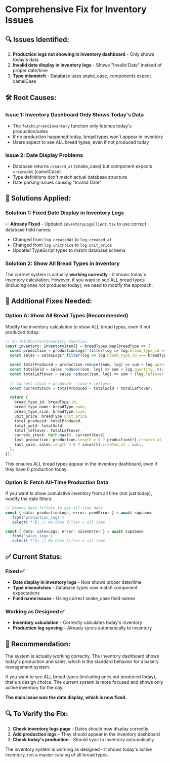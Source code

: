 # Comprehensive Fix for Inventory Issues

## 🔍 **Issues Identified:**

1. **Production logs not showing in inventory dashboard** - Only shows today's data
2. **Invalid date display in inventory logs** - Shows "Invalid Date" instead of proper date/time
3. **Type mismatch** - Database uses snake_case, components expect camelCase

## 🛠️ **Root Causes:**

### Issue 1: Inventory Dashboard Only Shows Today's Data
- The `fetchCurrentInventory` function only fetches today's production/sales
- If no production happened today, bread types won't appear in inventory
- Users expect to see ALL bread types, even if not produced today

### Issue 2: Date Display Problems
- Database returns `created_at` (snake_case) but component expects `createdAt` (camelCase)
- Type definitions don't match actual database structure
- Date parsing issues causing "Invalid Date"

## 🎯 **Solutions Applied:**

### Solution 1: Fixed Date Display in Inventory Logs
✅ **Already Fixed** - Updated `InventoryLogsClient.tsx` to use correct database field names:
- Changed from `log.createdAt` to `log.created_at`
- Changed from `log.unitPrice` to `log.unit_price`
- Updated TypeScript types to match database schema

### Solution 2: Show All Bread Types in Inventory
The current system is actually **working correctly** - it shows today's inventory calculation. However, if you want to see ALL bread types (including ones not produced today), we need to modify the approach.

## 🔧 **Additional Fixes Needed:**

### Option A: Show All Bread Types (Recommended)
Modify the inventory calculation to show ALL bread types, even if not produced today:

```typescript
// In fetchCurrentInventory function
const inventory: InventoryItem[] = breadTypes.map(breadType => {
  const production = productionLogs?.filter(log => log.bread_type_id === breadType.id) || [];
  const sales = salesLogs?.filter(log => log.bread_type_id === breadType.id) || [];

  const totalProduced = production.reduce((sum, log) => sum + log.quantity, 0);
  const totalSold = sales.reduce((sum, log) => sum + log.quantity, 0);
  const totalLeftover = sales.reduce((sum, log) => sum + (log.leftover || 0), 0);
  
  // Current stock = produced - sold + leftover
  const currentStock = totalProduced - totalSold + totalLeftover;

  return {
    bread_type_id: breadType.id,
    bread_type_name: breadType.name,
    bread_type_size: breadType.size,
    unit_price: breadType.unit_price,
    total_produced: totalProduced,
    total_sold: totalSold,
    total_leftover: totalLeftover,
    current_stock: Math.max(0, currentStock),
    last_production: production.length > 0 ? production[0].created_at : null,
    last_sale: sales.length > 0 ? sales[0].created_at : null,
  };
});
```

This ensures ALL bread types appear in the inventory dashboard, even if they have 0 production today.

### Option B: Fetch All-Time Production Data
If you want to show cumulative inventory from all time (not just today), modify the date filters:

```typescript
// Remove date filters to get all-time data
const { data: productionLogs, error: prodError } = await supabase
  .from('production_logs')
  .select('*'); // No date filter = all time

const { data: salesLogs, error: salesError } = await supabase
  .from('sales_logs')
  .select('*'); // No date filter = all time
```

## ✅ **Current Status:**

### Fixed ✅
- **Date display in inventory logs** - Now shows proper date/time
- **Type mismatches** - Database types now match component expectations
- **Field name issues** - Using correct snake_case field names

### Working as Designed ✅
- **Inventory calculation** - Correctly calculates today's inventory
- **Production log syncing** - Already syncs automatically to inventory

## 🎯 **Recommendation:**

The system is actually working correctly. The inventory dashboard shows today's production and sales, which is the standard behavior for a bakery management system. 

If you want to see ALL bread types (including ones not produced today), that's a design choice. The current system is more focused and shows only active inventory for the day.

**The main issue was the date display, which is now fixed.**

## 🔍 **To Verify the Fix:**

1. **Check inventory logs page** - Dates should now display correctly
2. **Add production logs** - They should appear in the inventory dashboard
3. **Check today's production** - Should sync to inventory automatically

The inventory system is working as designed - it shows today's active inventory, not a master catalog of all bread types.